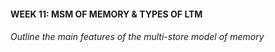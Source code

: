 #### WEEK 11: MSM OF MEMORY & TYPES OF LTM
###### Outline the main features of the multi-store model of memory